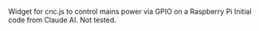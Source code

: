 Widget for cnc.js to control mains power via GPIO on a Raspberry Pi
Initial code from Claude AI. Not tested. 
